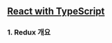 ## [React with TypeScript](https://www.inflearn.com/course/react-with-typescript/dashboard)
### 1. Redux 개요





